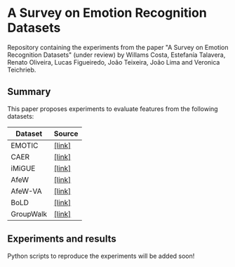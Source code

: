 # A Survey on Emotion Recognition Datasets
Repository containing the experiments from the paper "A Survey on Emotion Recognition Datasets" (under review) by Willams Costa, Estefanía Talavera, Renato Oliveira, Lucas Figueiredo, João Teixeira, João Lima and Veronica Teichrieb.

## Summary
This paper proposes experiments to evaluate features from the following datasets:

|Dataset|Source|
|--|--|
|EMOTIC|[\[link\]](https://s3.sunai.uoc.edu/emotic/index.html)|
|CAER|[\[link\]](https://caer-dataset.github.io/)|
|iMiGUE|[\[link\]](https://github.com/linuxsino/iMiGUE)|
|AfeW|[\[link\]](https://cs.anu.edu.au/few/AFEW.html)|
|AfeW-VA|[\[link\]](https://ibug.doc.ic.ac.uk/resources/afew-va-database/)|
|BoLD|[\[link\]](https://cydar.ist.psu.edu/emotionchallenge/index.php)|
|GroupWalk|[\[link\]](https://gamma.umd.edu/software/)|

## Experiments and results
Python scripts to reproduce the experiments will be added soon!
